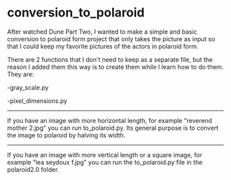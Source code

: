 # conversion_to_polaroid

After watched Dune Part Two, I wanted to make a simple and basic conversion to polaroid form project that only takes the picture as input so that I could keep my favorite pictures of the actors in polaroid form.

There are 2 functions that I don't need to keep as a separate file, but the reason I added them this way is to create them while I learn how to do them. They are:

-gray_scale.py

-pixel_dimensions.py

-------
If you have an image with more horizontal length, for example "reverend mother 2.jpg" you can run to_polaroid.py. Its general purpose is to convert the image to polaroid by halving its width.

-------
If you have an image with more vertical length or a square image, for example "lea seydoux f.jpg" you can run the to_polaroid.py file in the polaroid2.0 folder.

